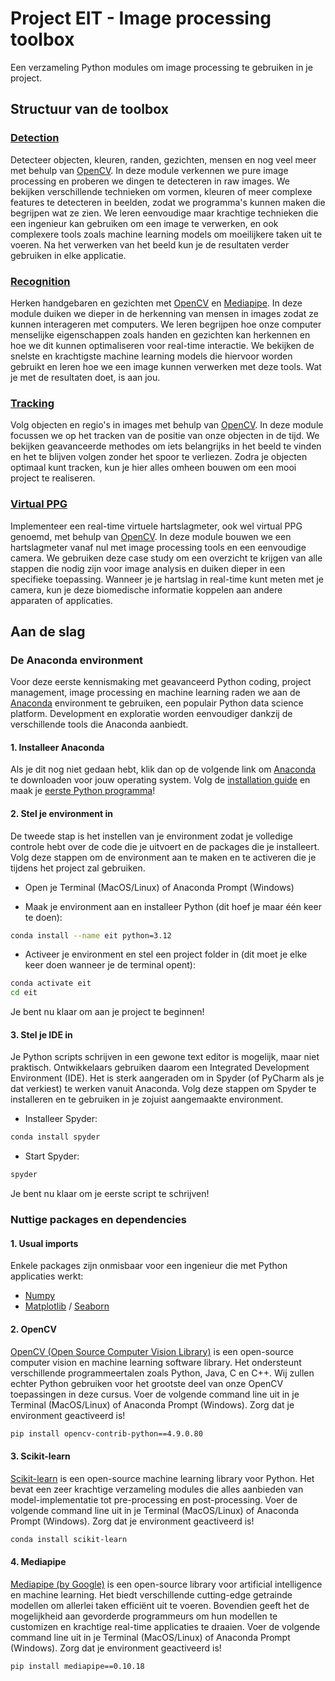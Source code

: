 # Project EIT - Image processing toolbox

Een verzameling Python modules om image processing te gebruiken in je
project.

## Structuur van de toolbox

### [Detection](https://github.com/vubir-projectEIT/Image_Processing/tree/main/Detection)

Detecteer objecten, kleuren, randen, gezichten, mensen en nog veel meer
met behulp van [OpenCV](https://docs.opencv.org/4.x/). In deze module
verkennen we pure image processing en proberen we dingen te detecteren
in raw images. We bekijken verschillende technieken om vormen, kleuren
of meer complexe features te detecteren in beelden, zodat we programma's
kunnen maken die begrijpen wat ze zien. We leren eenvoudige maar
krachtige technieken die een ingenieur kan gebruiken om een image te
verwerken, en ook complexere tools zoals machine learning models om
moeilijkere taken uit te voeren. Na het verwerken van het beeld kun je
de resultaten verder gebruiken in elke applicatie.

### [Recognition](https://github.com/vubir-projectEIT/Image_Processing/tree/main/Recognition)

Herken handgebaren en gezichten met
[OpenCV](https://docs.opencv.org/4.x/) en
[Mediapipe](https://ai.google.dev/edge/mediapipe/solutions/guide). In
deze module duiken we dieper in de herkenning van mensen in images zodat
ze kunnen interageren met computers. We leren begrijpen hoe onze
computer menselijke eigenschappen zoals handen en gezichten kan
herkennen en hoe we dit kunnen optimaliseren voor real-time interactie.
We bekijken de snelste en krachtigste machine learning models die
hiervoor worden gebruikt en leren hoe we een image kunnen verwerken met
deze tools. Wat je met de resultaten doet, is aan jou.

### [Tracking](https://github.com/vubir-projectEIT/Image_Processing/tree/main/Tracking)

Volg objecten en regio's in images met behulp van
[OpenCV](https://docs.opencv.org/4.x/). In deze module focussen we op
het tracken van de positie van onze objecten in de tijd. We bekijken
geavanceerde methodes om iets belangrijks in het beeld te vinden en het
te blijven volgen zonder het spoor te verliezen. Zodra je objecten
optimaal kunt tracken, kun je hier alles omheen bouwen om een mooi
project te realiseren.

### [Virtual PPG](https://github.com/vubir-projectEIT/Image_Processing/tree/main/VirtualPPG)

Implementeer een real-time virtuele hartslagmeter, ook wel virtual PPG
genoemd, met behulp van [OpenCV](https://docs.opencv.org/4.x/). In deze
module bouwen we een hartslagmeter vanaf nul met image processing tools
en een eenvoudige camera. We gebruiken deze case study om een overzicht
te krijgen van alle stappen die nodig zijn voor image analysis en duiken
dieper in een specifieke toepassing. Wanneer je je hartslag in real-time
kunt meten met je camera, kun je deze biomedische informatie koppelen
aan andere apparaten of applicaties.

## Aan de slag

### De Anaconda environment

Voor deze eerste kennismaking met geavanceerd Python coding, project
management, image processing en machine learning raden we aan de
[Anaconda](https://anaconda.org) environment te gebruiken, een populair
Python data science platform. Development en exploratie worden
eenvoudiger dankzij de verschillende tools die Anaconda aanbiedt.

#### 1. Installeer Anaconda

Als je dit nog niet gedaan hebt, klik dan op de volgende link om
[Anaconda](https://www.anaconda.com/download/success) te downloaden voor
jouw operating system. Volg de [installation
guide](https://docs.anaconda.com/anaconda/install/) en maak je [eerste
Python
programma](https://docs.anaconda.com/anaconda/getting-started/hello-world/)!

#### 2. Stel je environment in

De tweede stap is het instellen van je environment zodat je volledige
controle hebt over de code die je uitvoert en de packages die je
installeert. Volg deze stappen om de environment aan te maken en te
activeren die je tijdens het project zal gebruiken.

-   Open je Terminal (MacOS/Linux) of Anaconda Prompt (Windows)

-   Maak je environment aan en installeer Python (dit hoef je maar één
    keer te doen):

``` bash
conda install --name eit python=3.12
```

-   Activeer je environment en stel een project folder in (dit moet je
    elke keer doen wanneer je de terminal opent):

``` bash
conda activate eit
cd eit
```

Je bent nu klaar om aan je project te beginnen!

#### 3. Stel je IDE in

Je Python scripts schrijven in een gewone text editor is mogelijk, maar
niet praktisch. Ontwikkelaars gebruiken daarom een Integrated
Development Environment (IDE). Het is sterk aangeraden om in Spyder (of
PyCharm als je dat verkiest) te werken vanuit Anaconda. Volg deze
stappen om Spyder te installeren en te gebruiken in je zojuist
aangemaakte environment.

-   Installeer Spyder:

``` bash
conda install spyder
```

-   Start Spyder:

``` bash
spyder
```

Je bent nu klaar om je eerste script te schrijven!

### Nuttige packages en dependencies

#### 1. Usual imports

Enkele packages zijn onmisbaar voor een ingenieur die met Python
applicaties werkt:

-   [Numpy](https://numpy.org/doc/stable/reference/index.html#reference)
-   [Matplotlib](https://matplotlib.org/stable/users/index) /
    [Seaborn](https://seaborn.pydata.org/index.html)

#### 2. OpenCV

[OpenCV (Open Source Computer Vision
Library)](https://docs.opencv.org/4.x/) is een open-source computer
vision en machine learning software library. Het ondersteunt
verschillende programmeertalen zoals Python, Java, C en C++. Wij zullen
echter Python gebruiken voor het grootste deel van onze OpenCV
toepassingen in deze cursus. Voer de volgende command line uit in je
Terminal (MacOS/Linux) of Anaconda Prompt (Windows). Zorg dat je
environment geactiveerd is!

``` bash
pip install opencv-contrib-python==4.9.0.80
```

#### 3. Scikit-learn

[Scikit-learn](https://scikit-learn.org/stable/) is een open-source
machine learning library voor Python. Het bevat een zeer krachtige
verzameling modules die alles aanbieden van model-implementatie tot
pre-processing en post-processing. Voer de volgende command line uit in
je Terminal (MacOS/Linux) of Anaconda Prompt (Windows). Zorg dat je
environment geactiveerd is!

``` bash
conda install scikit-learn
```

#### 4. Mediapipe

[Mediapipe (by
Google)](https://ai.google.dev/edge/mediapipe/solutions/guide) is een
open-source library voor artificial intelligence en machine learning.
Het biedt verschillende cutting-edge getrainde modellen om allerlei
taken efficiënt uit te voeren. Bovendien geeft het de mogelijkheid aan
gevorderde programmeurs om hun modellen te customizen en krachtige
real-time applicaties te draaien. Voer de volgende command line uit in
je Terminal (MacOS/Linux) of Anaconda Prompt (Windows). Zorg dat je
environment geactiveerd is!

``` bash
pip install mediapipe==0.10.18
```
